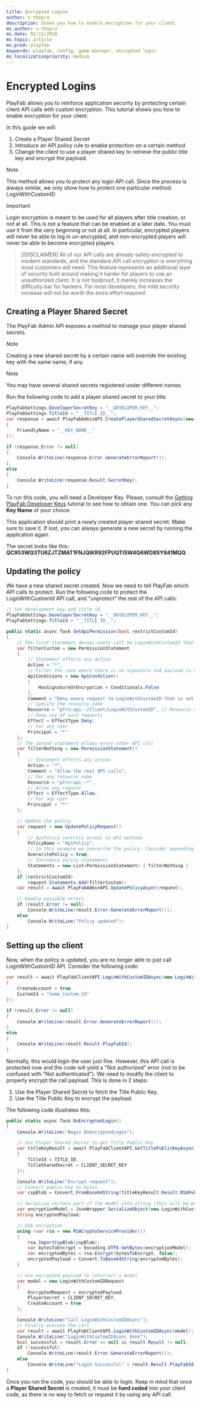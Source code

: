 ```yaml
---
title: Encrypted Logins
author: v-thopra
description: Shows you how to enable encryption for your client.
ms.author: v-thopra
ms.date: 02/11/2018
ms.topic: article
ms.prod: playfab
keywords: playfab, config, game manager, encrypted login
ms.localizationpriority: medium
---
```


# Encrypted Logins

PlayFab allows you to reinforce application security by protecting certain client API calls with custom encryption. This tutorial shows you how to enable encryption for your client.

In this guide we will:

1. Create a Player Shared Secret
2. Introduce an API policy rule to enable protection on a certain method
3. Change the client to use a player shared key to retrieve the public title key and encrypt the payload.

> [!NOTE]
> This method allows you to protect any login API call. Since the process is always similar, we only show how to protect one particular method: LoginWithCustomID

> [!IMPORTANT]
> Login encryption is meant to be used for all players after title creation, or not at all. This is not a feature that can be enabled at a later date. You must use it from the very beginning or not at all. In particular, encrypted players will never be able to log in un-encrypted, and non-encrypted players will never be able to become encrypted players.

> [!DISCLAIMER]
> All of our API calls are already safely encrypted to modern standards, and the standard API call encryption is everything most customers will need. This feature represents an additional layer of security built around making it harder for players to use an unauthorized client. It is not foolproof, it merely increases the difficulty bar for hackers. For most developers, the mild security increase will not be worth the extra effort required.

## Creating a Player Shared Secret

The PlayFab Admin API exposes a method to manage your player shared secrets. 

> [!NOTE]
> Creating a new shared secret by a certain name will override the existing key with the same name, if any.

> [!NOTE]
> You may have several shared secrets registered under different names.

Run the following code to add a player shared secret to your title.

```csharp
PlayFabSettings.DeveloperSecretKey = "__DEVELOPER_KEY__";
PlayFabSettings.TitleId = "__TITLE_ID__";
var response = await PlayFabAdminAPI.CreatePlayerSharedSecretAsync(new CreatePlayerSharedSecretRequest()
{
    FriendlyName = "__KEY_NAME__"
});

if (response.Error != null)
{
    Console.WriteLine(response.Error.GenerateErrorReport());
}
else
{
    Console.WriteLine(response.Result.SecretKey);
}
```

To run this code, you will need a Developer Key. Please, consult the [Getting PlayFab Developer Keys](../dev-test-live/getting-playfab-developer-keys.md) tutorial to see how to obtain one. You can pick any **Key Name** of your choice.

This application should print a newly created player shared secret. Make sure to save it. If lost, you can always generate a new secret by running the application again.

The secret looks like this: **QC953WQ3TU6ZJTZMAT1FNJQIKR92FPUQTISW4Q6WD8SY841MQQ**

## Updating the policy

We have a new shared secret created. Now we need to tell PlayFab which API calls to protect. Run the following code to protect the LoginWithCustomId API call, and "unprotect" the rest of the API calls:

```csharp
// Set development key and title id
PlayFabSettings.DeveloperSecretKey = "__DEVELOPER_KEY__";
PlayFabSettings.TitleId = "__TITLE_ID__";

public static async Task SetApiPermission(bool restrictCustomId)
{
    // The first statement denies every call to LoginWithCustomID that is not properly encrypted
    var filterCustom = new PermissionStatement
    {
        // Statement effects any action
        Action = "*",
        // Filter the case where there is no signature and payload is not encrypted
        ApiConditions = new ApiCondition()
        {
            HasSignatureOrEncryption = Conditionals.False
        },
        Comment = "Deny every request to LoginWithCustomID that is not properly encrypted",
        // Specify the resource name
        Resource = "pfrn:api--/Client/LoginWithCustomID", // Resource name
        // Deny any of such requests
        Effect = EffectType.Deny,
        // For any user
        Principal = "*"
    };
    // The second statement allows every other API call
    var filterNothing = new PermissionStatement()
    {
        // Statement effects any action
        Action = "*",
        Comment = "Allow the rest API calls",
        // For any resource name
        Resource = "pfrn:api--*",
        // Allow any request
        Effect = EffectType.Allow,
        // For any user
        Principal = "*"
    };

    // Update the policy
    var request = new UpdatePolicyRequest()
    {
        // ApiPolicy controls access to API methods
        PolicyName = "ApiPolicy",
        // In this example we overwrite the policy. Consider appending to the existing policy instead.
        OverwritePolicy = true,
        // Introduce policy statements
        Statements = new List<PermissionStatement> { filterNothing }
    };
    if (restrictCustomId)
        request.Statements.Add(filterCustom);
    var result = await PlayFabAdminAPI.UpdatePolicyAsync(request);

    // Handle possible errors
    if (result.Error != null)
        Console.WriteLine(result.Error.GenerateErrorReport());
    else
        Console.WriteLine("Policy updated");
}
```

## Setting up the client

Now, when the policy is updated, you are no longer able to just call LoginWithCustomID API. Consider the following code:

```csharp
var result = await PlayFabClientAPI.LoginWithCustomIDAsync(new LoginWithCustomIDRequest()
{
    CreateAccount = true,
    CustomId = "Some_Custom_Id"
});

if (result.Error != null)
{
    Console.WriteLine(result.Error.GenerateErrorReport());
}
else
{
    Console.WriteLine(result.Result.PlayFabId);
}
```

Normally, this would login the user just fine. However, this API call is protected now and the code will yield a "Not authorized" error (not to be confused with "Not authenticated"). We need to modify the client to properly encrypt the call payload. This is done in 2 steps:

1. Use the Player Shared Secret to fetch the Title Public Key.
2. Use the Title Public Key to encrypt the payload.

The following code illustrates this:

```csharp
public static async Task DoEncryptedLogin()
{
    Console.WriteLine("Begin DoEncryptedLogin");

    // Use Player Shared Secret to get Title Public Key
    var titleKeyResult = await PlayFabClientAPI.GetTitlePublicKeyAsync(new GetTitlePublicKeyRequest
    {
        TitleId = TITLE_ID,
        TitleSharedSecret = CLIENT_SECRET_KEY
    });

    Console.WriteLine("Encrypt request");
    // Convert public key to bytes
    var cspBlob = Convert.FromBase64String(titleKeyResult.Result.RSAPublicKey);

    // Serialize certain part of the model into string (this will be encrypted).
    var encryptionModel = JsonWrapper.SerializeObject(new LoginWithCustomIDRequest { CustomId = "SOME_PLAYER_ID_ENCRYPTED" });
    string encryptedPayload;

    // RSA encryption
    using (var rsa = new RSACryptoServiceProvider())
    {
        rsa.ImportCspBlob(cspBlob);
        var bytesToEncrypt = Encoding.UTF8.GetBytes(encryptionModel);
        var encryptedBytes = rsa.Encrypt(bytesToEncrypt, false);
        encryptedPayload = Convert.ToBase64String(encryptedBytes);
    }

    // Use encrypted payload to construct a model
    var model = new LoginWithCustomIDRequest
    {
        EncryptedRequest = encryptedPayload,
        PlayerSecret = CLIENT_SECRET_KEY,
        CreateAccount = true
    };

    Console.WriteLine("Call LoginWithCustomIDAsync");
    // Finally execute the call
    var result = await PlayFabClientAPI.LoginWithCustomIDAsync(model);
    Console.WriteLine("LoginWithCustomIDAsync done");
    bool successful = result.Error == null && result.Result != null;
    if (!successful)
        Console.WriteLine(result.Error.GenerateErrorReport());
    else
        Console.WriteLine("Login Successful" + result.Result.PlayFabId);
}
```

Once you run the code, you should be able to login. Keep in mind that once a **Player Shared Secret** is created, it must be **hard coded** into your client code, as there is no way to fetch or request it by using any API call.
